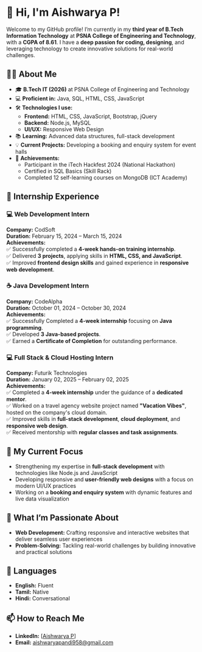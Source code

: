 # 👋 Hi, I'm Aishwarya P!

Welcome to my GitHub profile! I’m currently in my **third year of B.Tech Information Technology** at **PSNA College of Engineering and Technology**, with a **CGPA of 8.61**. I have a **deep passion for coding, designing**, and leveraging technology to create innovative solutions for real-world challenges.

## 👩‍💻 About Me

- 🎓 **B.Tech IT (2026)** at PSNA College of Engineering and Technology
- 💻 **Proficient in:** Java, SQL, HTML, CSS, JavaScript
- 🛠️ **Technologies I use:** 
  - **Frontend:** HTML, CSS, JavaScript, Bootstrap, jQuery
  - **Backend:** Node.js, MySQL
  - **UI/UX:** Responsive Web Design
- 📚 **Learning:** Advanced data structures, full-stack development
- 💡 **Current Projects:** Developing a booking and enquiry system for event halls
- 🏅 **Achievements:** 
  - Participant in the iTech Hackfest 2024 (National Hackathon)
  - Certified in SQL Basics (Skill Rack)
  - Completed 12 self-learning courses on MongoDB (ICT Academy)
 
## 🚀 Internship Experience

### 💻 Web Development Intern
**Company:** CodSoft  
**Duration:** February 15, 2024 – March 15, 2024  
**Achievements:**  
✅ Successfully completed a **4-week hands-on training internship**.  
✅  Delivered **3 projects**, applying skills in **HTML, CSS, and JavaScript**.  
✅ Improved **frontend design skills** and gained experience in **responsive web development**.

### ☕ Java Development Intern
**Company:** CodeAlpha  
**Duration:** October 01, 2024 – October 30, 2024  
**Achievements:**  
✅ Successfully Completed a **4-week internship** focusing on **Java programming**.  
✅ Developed **3 Java-based projects**.  
✅ Earned a **Certificate of Completion** for outstanding performance.  

### 💻 Full Stack & Cloud Hosting Intern
**Company:** Futurik Technologies  
**Duration:** January 02, 2025 – February 02, 2025  
**Achievements:**                 
✅ Completed a **4-week internship** under the guidance of a **dedicated mentor**.     
✅ Worked on a travel agency website project named **"Vacation Vibes"**, hosted on the company's cloud domain.  
✅ Improved skills in **full-stack development**, **cloud deployment**, and **responsive web design**.  
✅ Received mentorship with **regular classes and task assignments**.

## 🚀 My Current Focus

- Strengthening my expertise in **full-stack development** with technologies like Node.js and JavaScript
- Developing responsive and **user-friendly web designs** with a focus on modern UI/UX practices
- Working on a **booking and enquiry system** with dynamic features and live data visualization

## 🌱 What I’m Passionate About

- **Web Development:** Crafting responsive and interactive websites that deliver seamless user experiences
- **Problem-Solving:** Tackling real-world challenges by building innovative and practical solutions

## 📝 Languages

- **English:** Fluent
- **Tamil:** Native
- **Hindi:** Conversational

## 📫 How to Reach Me

- **LinkedIn:** [[Aishwarya P](https://www.linkedin.com/in/aishwarya-p-it-student-614ba5263/)]
- **Email:** [aishwaryapandi958@gmail.com](aishwaryapandi958@gmail.com)
